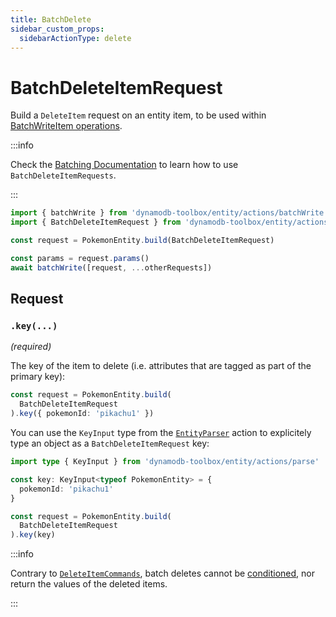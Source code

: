 ```yaml
---
title: BatchDelete
sidebar_custom_props:
  sidebarActionType: delete
---
```


# BatchDeleteItemRequest

Build a `DeleteItem` request on an entity item, to be used within [BatchWriteItem operations](https://docs.aws.amazon.com/amazondynamodb/latest/APIReference/API_BatchWriteItem.html).

:::info

Check the [Batching Documentation](../5-batching/index.md) to learn how to use `BatchDeleteItemRequests`.

:::

```ts
import { batchWrite } from 'dynamodb-toolbox/entity/actions/batchWrite'
import { BatchDeleteItemRequest } from 'dynamodb-toolbox/entity/actions/batchDelete'

const request = PokemonEntity.build(BatchDeleteItemRequest)

const params = request.params()
await batchWrite([request, ...otherRequests])
```

## Request

### `.key(...)`

<p style={{ marginTop: '-15px' }}><i>(required)</i></p>

The key of the item to delete (i.e. attributes that are tagged as part of the primary key):

```ts
const request = PokemonEntity.build(
  BatchDeleteItemRequest
).key({ pokemonId: 'pikachu1' })
```

You can use the `KeyInput` type from the [`EntityParser`](../16-parse/index.md) action to explicitely type an object as a `BatchDeleteItemRequest` key:

```ts
import type { KeyInput } from 'dynamodb-toolbox/entity/actions/parse'

const key: KeyInput<typeof PokemonEntity> = {
  pokemonId: 'pikachu1'
}

const request = PokemonEntity.build(
  BatchDeleteItemRequest
).key(key)
```

:::info

Contrary to [`DeleteItemCommands`](../4-delete-item/index.md), batch deletes cannot be [conditioned](../17-parse-condition/index.md), nor return the values of the deleted items.

:::
